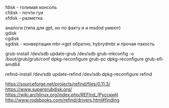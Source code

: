 fdisk - голимая консоль  
cfdisk - почти гуи  
sfdisk - разметка  
  
аналоги (типа для gpt, но по факту и и msdod умеют)  
gdisk  
cgdisk  
sgdisk - конвертация mbr->gpt  обратно, hybrydmbr и прочая пакость  
  
grub-install /dev/sdb
update-grub /dev/sdb
grub-mkconfig -o /boot/grub/grub/conf
dpkg-reconfigure grub-pc
dpkg-reconfigure grub-efi-amd64

refind-install /dev/sdb
update-refind /dev/sdb
dpkg-reconfigure refind

https://sourceforge.net/projects/refind/files/0.11.3/  
https://www.supergrubdisk.org/   
https://wiki.archlinux.org/index.php/REFInd_(Русский)  
http://www.rodsbooks.com/refind/drivers.html#finding  
